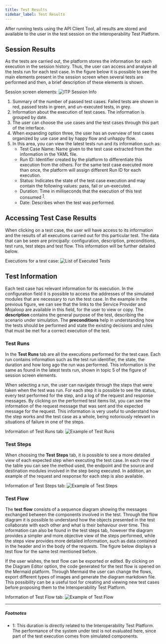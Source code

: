 ```yaml
---
title: Test Results
sidebar_label: Test Results
---
```


After running tests using the API Client Tool, all results are stored and
available to the user in the test session on the Interoperability Test Platform.

## Session Results

As the tests are carried out, the platform stores the information for each
execution in the session history. Thus, the user can access and analyse all the
tests run for each test case. In the figure below it is possible to see the main
elements present in the session screen when several tests are performed and
then, a brief description of these elements is shown.

Session screen elements: ![ITP Session Info](/img/testsmainscreen.png)

1. Summary of the number of passed test cases. Failed tests are shown in red,
   passed tests in green, and un-executed tests, in grey.
2. Information about the execution of test cases. The information is grouped by
   date.
3. The user can choose the use cases and the test cases through this part of the
   interface.
4. When expanding option three, the user has an overview of test cases organized
   by use case and by happy flow and unhappy flow.
5. In this area, you can view the latest tests run and its information such as:
   - Test Case Name: Name given to the test case extracted from the information
     in the YAML file.
   - Run ID: Identifier created by the platform to differentiate this execution
     from the others. For the same test case executed more than once, the
     platform will assign different Run ID for each execution.
   - Status: Indicates the state of the test case execution and may contain the
     following values: pass, fail or un-executed.
   - Duration: Time in milliseconds that the execution of this test consumed
     <sup>[1](#testduration)</sup>.
   - Date: Describes when the test was performed.

## Accessing Test Case Results

When clicking on a test case, the user will have access to its information and
the results of all executions carried out for this particular test. The data
that can be seen are principally: configuration, description, preconditions,
test runs, test steps and test flow. This information will be further detailed
below.

Executions for a test case: ![List of Executed Tests](/img/runlist.png)

## Test Information

Each test case has relevant information for its execution. In the configuration
field it is possible to access the addresses of the simulated modules that are
necessary to run the test case. In the example in the previous figure, we can
see that the links to the Service Provider and Mojaloop are available in this
field, for the user to view or copy. The **description** contains the general
purpose of the test, describing the scenario under simulation. The
**preconditions** help in understanding how the tests should be performed and
state the existing decisions and rules that must be met for a correct execution
of the test.

### Test Runs

In the **Test Runs** tab are all the executions performed for the test case.
Each run contains information such as the test run identifier, the state, the
duration and how long ago the run was performed. This information is the same as
found in the latest tests run, shown in topic 5 of the figure of session screen
elements.

When selecting a run, the user can navigate through the steps that were taken
when the test was run. For each step it is possible to see the status, every
test performed for the step, and a log of the request and response messages. By
clicking on the performed test items list, you can see the information of the
request message that was sent and the expected message for the request. This
information is very useful to understand how the step works and the test case as
a whole, being notoriously relevant in situations of failure in one of the
steps.

Information of Test Runs tab: ![Example of Test Runs](/img/testruns.png)

### Test Steps

When choosing the **Test Steps** tab, it is possible to see a more detailed view
of each expected step when executing the test case. In each row of the table you
can see the method used, the endpoint and the source and destination modules
involved in the step being executed. In addition, an example of the request and
response for each step is also available.

Information of Test Steps tab: ![Example of Test Steps](/img/teststeps.png)

### Test Flow

The **test flow** consists of a sequence diagram showing the messages exchanged
between the components involved in the test. Through the flow diagram it is
possible to understand how the objects presented in the test collaborate with
each other and what is their behaviour over time. This information can also be
found in the test steps tab, however the diagram provides a simpler and more
objective view of the steps performed, while the steps view provides more
detailed information, such as data contained in the header and in the body of
the requests. The figure below displays a test flow for the same test mentioned
before.

If the user wishes, the test flow can be exported or edited. By clicking on the
Diagram Editor option, the code generated for the test flow is opened on the
Mermaid platform. Through Mermaid the user can change the flows, export
different types of images and generate the diagram markdown file. This
possibility can be a useful tool for creating and viewing new test cases before
proposing them to the Interoperability Test Platform.

Information of Test Flow tab: ![Example of Test Flow](/img/testflow.png)

---

##### Footnotes

- <a name="testduration">1</a>: This duration is directly related to the
  Interoperability Test Platform. The performance of the system under test is
  not evaluated here, since part of the test execution comes from simulated
  components.
